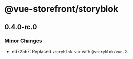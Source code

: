 # @vue-storefront/storyblok

## 0.4.0-rc.0

### Minor Changes

- ed72567: Replaced `storyblok-vue` with `@storyblok/vue-2`.
